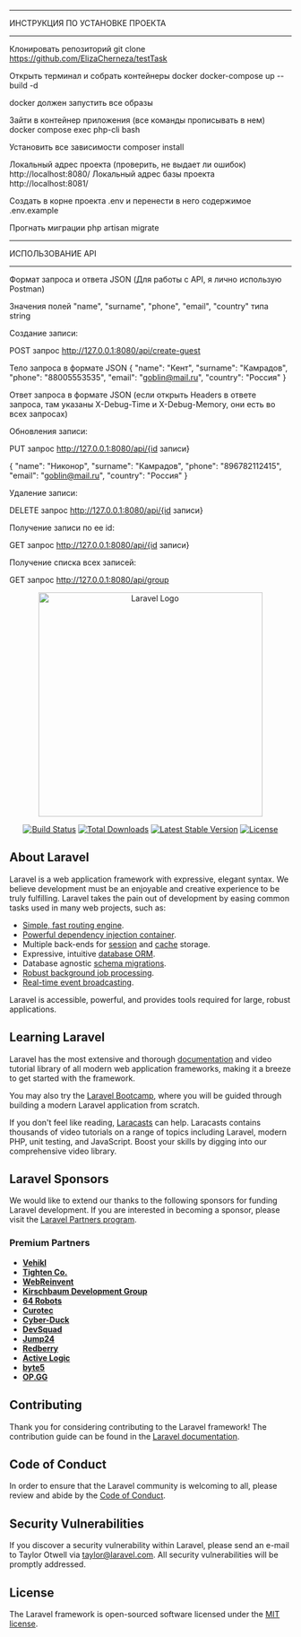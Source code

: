 __________________________________
ИНСТРУКЦИЯ ПО УСТАНОВКЕ ПРОЕКТА
__________________________________


Клонировать репозиторий 
git clone https://github.com/ElizaCherneza/testTask

Открыть терминал и собрать контейнеры docker
docker-compose up --build -d

docker должен запустить все образы

Зайти в контейнер приложения (все команды прописывать в нем)
docker compose exec php-cli bash

Установить все зависимости
composer install

Локальный адрес проекта (проверить, не выдает ли ошибок)
http://localhost:8080/
Локальный адрес базы проекта
http://localhost:8081/

Создать в корне проекта .env и перенести в него содержимое .env.example

Прогнать миграции
php artisan migrate



__________________________________
ИСПОЛЬЗОВАНИЕ API
__________________________________


Формат запроса и ответа JSON
(Для работы с API, я лично использую Postman)

Значения полей "name", "surname", "phone", "email", "country" типа string



Создание записи:

POST запрос
http://127.0.0.1:8080/api/create-guest

Тело запроса в формате JSON
{
    "name": "Кент",
    "surname": "Камрадов",
    "phone": "88005553535",
    "email": "goblin@mail.ru",
    "country": "Россия"
}

Ответ запроса в формате JSON
(если открыть Headers в ответе запроса, там указаны X-Debug-Time и X-Debug-Memory, они есть во всех запросах)



Обновления записи:

PUT запрос
http://127.0.0.1:8080/api/{id записи}

{
    "name": "Никонор",
    "surname": "Камрадов",
    "phone": "896782112415",
    "email": "goblin@mail.ru",
    "country": "Россия"
}



Удаление записи:

DELETE запрос
http://127.0.0.1:8080/api/{id записи}



Получение записи по ее id:

GET запрос
http://127.0.0.1:8080/api/{id записи}



Получение списка всех записей:

GET запрос
http://127.0.0.1:8080/api/group






<p align="center"><a href="https://laravel.com" target="_blank"><img src="https://raw.githubusercontent.com/laravel/art/master/logo-lockup/5%20SVG/2%20CMYK/1%20Full%20Color/laravel-logolockup-cmyk-red.svg" width="400" alt="Laravel Logo"></a></p>

<p align="center">
<a href="https://github.com/laravel/framework/actions"><img src="https://github.com/laravel/framework/workflows/tests/badge.svg" alt="Build Status"></a>
<a href="https://packagist.org/packages/laravel/framework"><img src="https://img.shields.io/packagist/dt/laravel/framework" alt="Total Downloads"></a>
<a href="https://packagist.org/packages/laravel/framework"><img src="https://img.shields.io/packagist/v/laravel/framework" alt="Latest Stable Version"></a>
<a href="https://packagist.org/packages/laravel/framework"><img src="https://img.shields.io/packagist/l/laravel/framework" alt="License"></a>
</p>

## About Laravel

Laravel is a web application framework with expressive, elegant syntax. We believe development must be an enjoyable and creative experience to be truly fulfilling. Laravel takes the pain out of development by easing common tasks used in many web projects, such as:

- [Simple, fast routing engine](https://laravel.com/docs/routing).
- [Powerful dependency injection container](https://laravel.com/docs/container).
- Multiple back-ends for [session](https://laravel.com/docs/session) and [cache](https://laravel.com/docs/cache) storage.
- Expressive, intuitive [database ORM](https://laravel.com/docs/eloquent).
- Database agnostic [schema migrations](https://laravel.com/docs/migrations).
- [Robust background job processing](https://laravel.com/docs/queues).
- [Real-time event broadcasting](https://laravel.com/docs/broadcasting).

Laravel is accessible, powerful, and provides tools required for large, robust applications.

## Learning Laravel

Laravel has the most extensive and thorough [documentation](https://laravel.com/docs) and video tutorial library of all modern web application frameworks, making it a breeze to get started with the framework.

You may also try the [Laravel Bootcamp](https://bootcamp.laravel.com), where you will be guided through building a modern Laravel application from scratch.

If you don't feel like reading, [Laracasts](https://laracasts.com) can help. Laracasts contains thousands of video tutorials on a range of topics including Laravel, modern PHP, unit testing, and JavaScript. Boost your skills by digging into our comprehensive video library.

## Laravel Sponsors

We would like to extend our thanks to the following sponsors for funding Laravel development. If you are interested in becoming a sponsor, please visit the [Laravel Partners program](https://partners.laravel.com).

### Premium Partners

- **[Vehikl](https://vehikl.com/)**
- **[Tighten Co.](https://tighten.co)**
- **[WebReinvent](https://webreinvent.com/)**
- **[Kirschbaum Development Group](https://kirschbaumdevelopment.com)**
- **[64 Robots](https://64robots.com)**
- **[Curotec](https://www.curotec.com/services/technologies/laravel/)**
- **[Cyber-Duck](https://cyber-duck.co.uk)**
- **[DevSquad](https://devsquad.com/hire-laravel-developers)**
- **[Jump24](https://jump24.co.uk)**
- **[Redberry](https://redberry.international/laravel/)**
- **[Active Logic](https://activelogic.com)**
- **[byte5](https://byte5.de)**
- **[OP.GG](https://op.gg)**

## Contributing

Thank you for considering contributing to the Laravel framework! The contribution guide can be found in the [Laravel documentation](https://laravel.com/docs/contributions).

## Code of Conduct

In order to ensure that the Laravel community is welcoming to all, please review and abide by the [Code of Conduct](https://laravel.com/docs/contributions#code-of-conduct).

## Security Vulnerabilities

If you discover a security vulnerability within Laravel, please send an e-mail to Taylor Otwell via [taylor@laravel.com](mailto:taylor@laravel.com). All security vulnerabilities will be promptly addressed.

## License

The Laravel framework is open-sourced software licensed under the [MIT license](https://opensource.org/licenses/MIT).
